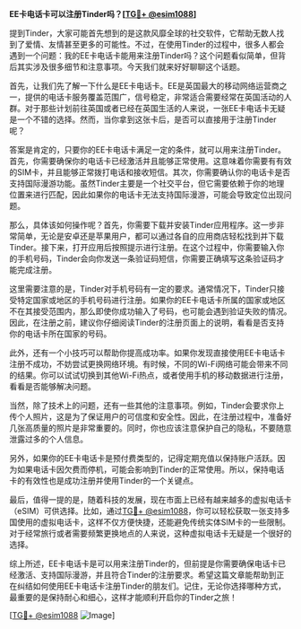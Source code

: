 **EE卡电话卡可以注册Tinder吗？[[TG💪+ @esim1088](https://t.me/s/esim1088)]**

提到Tinder，大家可能首先想到的是这款风靡全球的社交软件，它帮助无数人找到了爱情、友情甚至更多的可能性。不过，在使用Tinder的过程中，很多人都会遇到一个问题：我的EE卡电话卡能用来注册Tinder吗？这个问题看似简单，但背后其实涉及很多细节和注意事项。今天我们就来好好聊聊这个话题。

首先，让我们先了解一下什么是EE卡电话卡。EE是英国最大的移动网络运营商之一，提供的电话卡服务覆盖范围广，信号稳定，非常适合需要经常在英国活动的人群。对于那些计划前往英国或者已经在英国生活的人来说，一张EE卡电话卡无疑是一个不错的选择。然而，当你拿到这张卡后，是否可以直接用于注册Tinder呢？

答案是肯定的，只要你的EE卡电话卡满足一定的条件，就可以用来注册Tinder。首先，你需要确保你的电话卡已经激活并且能够正常使用。这意味着你需要有有效的SIM卡，并且能够正常拨打电话和接收短信。其次，你需要确认你的电话卡是否支持国际漫游功能。虽然Tinder主要是一个社交平台，但它需要依赖于你的地理位置来进行匹配，因此如果你的电话卡无法支持国际漫游，可能会导致定位出现问题。

那么，具体该如何操作呢？首先，你需要下载并安装Tinder应用程序。这一步非常简单，无论是安卓还是苹果用户，都可以通过各自的应用商店轻松找到并下载Tinder。接下来，打开应用后按照提示进行注册。在这个过程中，你需要输入你的手机号码，Tinder会向你发送一条验证码短信，你需要正确填写这条验证码才能完成注册。

这里需要注意的是，Tinder对手机号码有一定的要求。通常情况下，Tinder只接受特定国家或地区的手机号码进行注册。如果你的EE卡电话卡所属的国家或地区不在其接受范围内，那么即使你成功输入了号码，也可能会遇到验证失败的情况。因此，在注册之前，建议你仔细阅读Tinder的注册页面上的说明，看看是否支持你的电话卡所在国家的号码。

此外，还有一个小技巧可以帮助你提高成功率。如果你发现直接使用EE卡电话卡注册不成功，不妨尝试更换网络环境。有时候，不同的Wi-Fi网络可能会带来不同的结果。你可以试试切换到其他Wi-Fi热点，或者使用手机的移动数据进行注册，看看是否能够解决问题。

当然，除了技术上的问题，还有一些其他的注意事项。例如，Tinder会要求你上传个人照片，这是为了保证用户的可信度和安全性。因此，在注册过程中，准备好几张高质量的照片是非常重要的。同时，你也应该注意保护自己的隐私，不要随意泄露过多的个人信息。

另外，如果你的EE卡电话卡是预付费类型的，记得定期充值以保持账户活跃。因为如果电话卡因欠费而停机，可能会影响到Tinder的正常使用。所以，保持电话卡的有效性也是成功注册并使用Tinder的一个关键点。

最后，值得一提的是，随着科技的发展，现在市面上已经有越来越多的虚拟电话卡（eSIM）可供选择。比如，通过[TG💪+ @esim1088](https://t.me/s/esim1088)，你可以轻松获取一张支持多国使用的虚拟电话卡，这样不仅方便快捷，还能避免传统实体SIM卡的一些限制。对于经常旅行或者需要频繁更换地点的人来说，这种虚拟电话卡无疑是一个很好的选择。

综上所述，EE卡电话卡是可以用来注册Tinder的，但前提是你需要确保电话卡已经激活、支持国际漫游，并且符合Tinder的注册要求。希望这篇文章能帮助到正在纠结如何使用EE卡电话卡注册Tinder的朋友们。记住，无论你选择哪种方式，最重要的是保持耐心和细心，这样才能顺利开启你的Tinder之旅！

[[TG💪+ @esim1088](https://t.me/s/esim1088) ![Image](https://i.postimg.cc/4NQfJmqS/Snipaste-2025-05-13-00-14-12.png)]